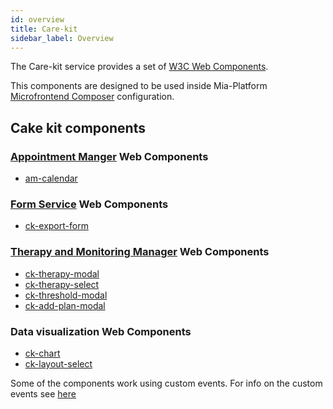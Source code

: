 ```yaml
---
id: overview
title: Care-kit
sidebar_label: Overview
---
```


<!--
WARNING: this file was automatically generated by Mia-Platform Doc Aggregator.
DO NOT MODIFY IT BY HAND.
Instead, modify the source file and run the aggregator to regenerate this file.
-->

The Care-kit service provides a set of [W3C Web Components](https://www.w3.org/TR/components-intro/).

This components are designed to be used inside Mia-Platform [Microfrontend Composer](../../microfrontend-composer/overview) configuration. 

## Cake kit components

### [Appointment Manger](../../runtime_suite/appointment-manager/overview) Web Components
  - [am-calendar](20_components/10_am-calendar.md)

### [Form Service](../../runtime_suite/form-service-backend/overview) Web Components
  - [ck-export-form](20_components/20_ck-form-export.md)

### [Therapy and Monitoring Manager](../../runtime_suite/therapy-and-monitoring-manager/overview) Web Components
  - [ck-therapy-modal](20_components/30_ck-therapy-modal.md)
  - [ck-therapy-select](20_components/40_ck-therapy-select.md)
  - [ck-threshold-modal](20_components/50_ck-threshold-modal.md)
  - [ck-add-plan-modal](20_components/60_ck-add-plan-modal.md)

### Data visualization Web Components
  - [ck-chart](20_components/70_ck-chart.md)
  - [ck-layout-select](20_components/80_ck-layout-select.md)

Some of the components work using custom events. For info on the custom events see [here](30_events.md)
